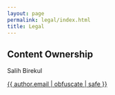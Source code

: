```yaml
---
layout: page
permalink: legal/index.html
title: Legal
---
```


## Content Ownership

Salih Birekul

<a href="mailto:{{ author.email | obfuscate | safe }}">{{ author.email | obfuscate | safe }}</a>
